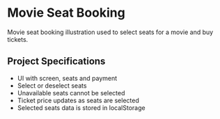 # Movie Seat Booking

Movie seat booking illustration used to select seats for a movie and buy tickets.

## Project Specifications

- UI with screen, seats and payment
- Select or deselect seats
- Unavailable seats cannot be selected
- Ticket price updates as seats are selected
- Selected seats data is stored in localStorage
